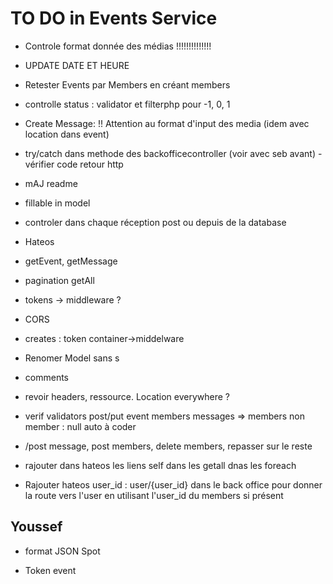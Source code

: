 # TO DO in Events Service

- Controle format donnée des médias !!!!!!!!!!!!!!

- UPDATE DATE ET HEURE
- Retester Events par Members en créant members

- controlle status : validator et filterphp pour -1, 0, 1

- Create Message: !! Attention au format d'input des media (idem avec location dans event)

- try/catch dans methode des backofficecontroller (voir avec seb avant)
  -vérifier code retour http
- mAJ readme

- fillable in model

- controler dans chaque réception post ou depuis de la database

- Hateos

- getEvent, getMessage

- pagination getAll

- tokens -> middleware ?

- CORS
- creates : token container->middelware

- Renomer Model sans s
- comments
- revoir headers, ressource. Location everywhere ?
- verif validators post/put event members messages => members non member : null auto à coder

- /post message, post members, delete members, repasser sur le reste

- rajouter dans hateos les liens self dans les getall dnas les foreach

- Rajouter hateos user_id : user/{user_id} dans le back office pour donner la route vers l'user en utilisant l'user_id du members si présent

## Youssef

- format JSON Spot

- Token event
